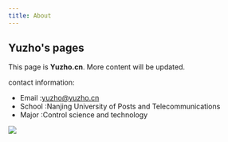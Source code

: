 ```yaml
---
title: About
---
```




## Yuzho's pages

This page is **Yuzho.cn**. More content will be updated.

contact information:

- Email :[yuzho@yuzho.cn](mailto:yuzho@yuzho.cn)
- School :Nanjing University of Posts and Telecommunications
- Major :Control science and technology

![](/photos/doupao.jpg)
